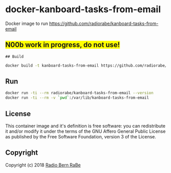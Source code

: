 # docker-kanboard-tasks-from-email

Docker image to run https://github.com/radiorabe/kanboard-tasks-from-email

## <span style="background:yellow">N00b work in progress, do not use!</span>

    ## Build

```bash
docker build -t kanboard-tasks-from-email https://github.com/radiorabe/docker-kanboard-tasks-from-email.git
```

## Run

```bash
docker run -ti --rm radiorabe/kanboard-tasks-from-email --version
docker run -ti --rm -v `pwd`:/var/lib/kanboard-tasks-from-email
```

## License

This container image and it's definition is free software: you can redistribute
it and/or modify it under the terms of the GNU Affero General Public License as
published by the Free Software Foundation, version 3 of the License.

## Copyright

Copyright (c) 2018 [Radio Bern RaBe](http://www.rabe.ch)
